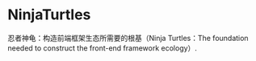 # NinjaTurtles
忍者神龟：构造前端框架生态所需要的根基（Ninja Turtles：The foundation needed to construct the front-end framework ecology）.
